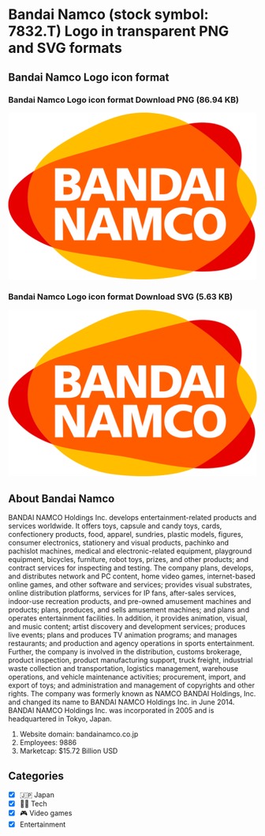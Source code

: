 # Bandai Namco (stock symbol: 7832.T) Logo in transparent PNG and SVG formats

## Bandai Namco Logo icon format

### Bandai Namco Logo icon format Download PNG (86.94 KB)

![Bandai Namco Logo icon format Download PNG (86.94 KB)](/img/orig/7832.T-afbe2170.png)

### Bandai Namco Logo icon format Download SVG (5.63 KB)

![Bandai Namco Logo icon format Download SVG (5.63 KB)](/img/orig/7832.T-ef491979.svg)

## About Bandai Namco

BANDAI NAMCO Holdings Inc. develops entertainment-related products and services worldwide. It offers toys, capsule and candy toys, cards, confectionery products, food, apparel, sundries, plastic models, figures, consumer electronics, stationery and visual products, pachinko and pachislot machines, medical and electronic-related equipment, playground equipment, bicycles, furniture, robot toys, prizes, and other products; and contract services for inspecting and testing. The company plans, develops, and distributes network and PC content, home video games, internet-based online games, and other software and services; provides visual substrates, online distribution platforms, services for IP fans, after-sales services, indoor-use recreation products, and pre-owned amusement machines and products; plans, produces, and sells amusement machines; and plans and operates entertainment facilities. In addition, it provides animation, visual, and music content; artist discovery and development services; produces live events; plans and produces TV animation programs; and manages restaurants; and production and agency operations in sports entertainment. Further, the company is involved in the distribution, customs brokerage, product inspection, product manufacturing support, truck freight, industrial waste collection and transportation, logistics management, warehouse operations, and vehicle maintenance activities; procurement, import, and export of toys; and administration and management of copyrights and other rights. The company was formerly known as NAMCO BANDAI Holdings, Inc. and changed its name to BANDAI NAMCO Holdings Inc. in June 2014. BANDAI NAMCO Holdings Inc. was incorporated in 2005 and is headquartered in Tokyo, Japan.

1. Website domain: bandainamco.co.jp
2. Employees: 9886
3. Marketcap: $15.72 Billion USD


## Categories
- [x] 🇯🇵 Japan
- [x] 👩‍💻 Tech
- [x] 🎮 Video games
- [x] Entertainment
